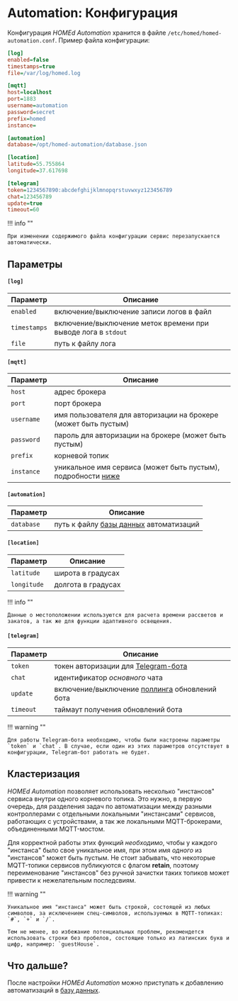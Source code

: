 # Automation: Конфигурация

Конфигурация _HOMEd Automation_ хранится в файле `/etc/homed/homed-automation.conf`. Пример файла конфигурации:

```ini
[log]
enabled=false
timestamps=true
file=/var/log/homed.log

[mqtt]
host=localhost
port=1883
username=automation
password=secret
prefix=homed
instance=

[automation]
database=/opt/homed-automation/database.json

[location]
latitude=55.755864
longitude=37.617698

[telegram]
token=1234567890:abcdefghijklmnopqrstuvwxyz123456789
chat=123456789
update=true
timeout=60
```

!!! info ""

    При изменении содержимого файла конфигурации сервис перезапускается автоматически.

## Параметры

#### `[log]`

| Параметр | Описание |
|----------|----------|
| `enabled`    | включение/выключение записи логов в файл |
| `timestamps` | включение/выключение меток времени при выводе лога в `stdout` |
| `file`       | путь к файлу лога |

#### `[mqtt]`

| Параметр | Описание |
|----------|----------|
| `host`     | адрес брокера |
| `port`     | порт брокера |
| `username` | имя пользователя для авторизации на брокере (может быть пустым) |
| `password` | пароль для авторизации на брокере (может быть пустым) |
| `prefix`   | корневой топик |
| `instance` | уникальное имя сервиса (может быть пустым), подробности [ниже](#_2) |

#### `[automation]`

| Параметр | Описание |
|----------|----------|
| `database` | путь к файлу [базы данных](/automation/database/) автоматизаций|

#### `[location]`

| Параметр | Описание |
|----------|----------|
| `latitude`  | широта в градусах |
| `longitude` | долгота в градусах |

!!! info ""

    Данные о местоположении используются для расчета времени рассветов и закатов, а так же для функции адаптивного освещения.

#### `[telegram]`

| Параметр | Описание |
|----------|----------|
| `token`   | токен авторизации для [Telegram-бота](https://core.telegram.org/bots/api) |
| `chat`    | идентификатор _основного_ чата |
| `update`  | включение/выключение [поллинга](https://core.telegram.org/bots/api#getupdates) обновлений бота |
| `timeout` | таймаут получения обновлений бота |

!!! warning ""

    Для работы Telegram-бота необходимо, чтобы были настроены параметры `token` и `chat`. В случае, если один из этих параметров отсутствует в конфигурации, Telegram-бот работать не будет.

## Кластеризация

_HOMEd Automation_ позволяет использовать несколько "инстансов" сервиса внутри одного корневого топика. Это нужно, в первую очередь, для разделения задач по автоматизации между разными контроллерами с отдельными локальными "инстансами" сервисов, работающих с устройствами, а так же локальными MQTT-брокерами, объединенными MQTT-мостом.

Для корректной работы этих функций _необходимо_, чтобы у каждого "инстанса" было свое уникальное имя, при этом имя _одного_ из "инстансов" может быть пустым. Не стоит забывать, что некоторые MQTT-топики сервисов публикуются с флагом __retain__, поэтому переименование "инстансов" без ручной зачистки таких топиков может привести к нежелательным последсвиям.

!!! warning ""

    Уникальное имя "инстанса" может быть строкой, состоящей из любых символов, за исключением спец-символов, используемых в MQTT-топиках: `#`, `+` и `/`.

    Тем не менее, во избежание потенциальных проблем, рекомендется использовать строки без пробелов, состоящие только из латинских букв и цифр, например: `guestHouse`.

## Что дальше?

После настройки _HOMEd Automation_ можно приступать к добавлению автоматизаций в [базу данных](/automation/database/).
